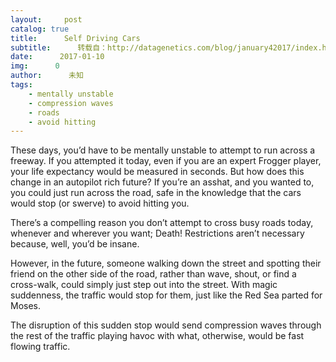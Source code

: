 ```yaml
---
layout:     post
catalog: true
title:      Self Driving Cars
subtitle:      转载自：http://datagenetics.com/blog/january42017/index.html
date:      2017-01-10
img:      0
author:      未知
tags:
    - mentally unstable
    - compression waves
    - roads
    - avoid hitting
---
```


These days, you’d have to be mentally unstable to attempt to run across a freeway. If you attempted it today, even if you are an expert Frogger player, your life expectancy would be measured in seconds. But how does this change in an autopilot rich future? If you’re an asshat, and you wanted to, you could just run across the road, safe in the knowledge that the cars would stop (or swerve) to avoid hitting you.

There’s a compelling reason you don’t attempt to cross busy roads today, whenever and wherever you want; Death! Restrictions aren’t necessary because, well, you’d be insane.

However, in the future, someone walking down the street and spotting their friend on the other side of the road, rather than wave, shout, or find a cross-walk, could simply just step out into the street. With magic suddenness, the traffic would stop for them, just like the Red Sea parted for Moses.

The disruption of this sudden stop would send compression waves through the rest of the traffic playing havoc with what, otherwise, would be fast flowing traffic.
